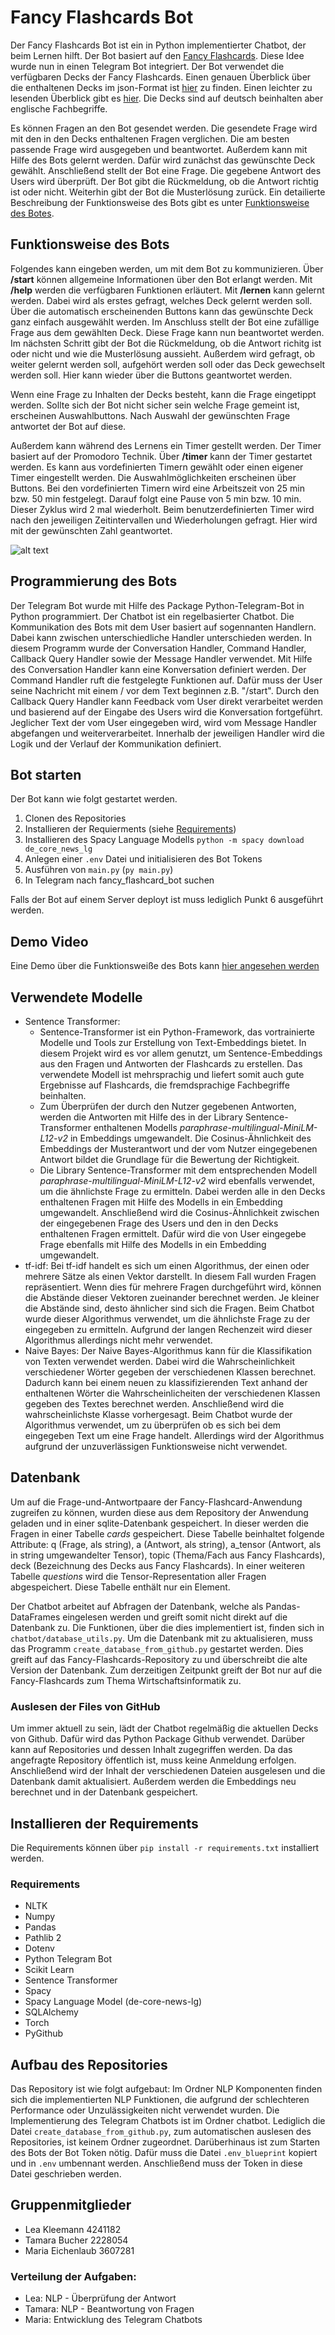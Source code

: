 # Fancy Flashcards Bot

Der Fancy Flashcards Bot ist ein in Python implementierter Chatbot, der beim Lernen hilft. Der Bot basiert auf den [Fancy Flashcards](https://github.com/fancy-flashcard/ffc). Diese Idee wurde nun in einen Telegram Bot integriert. Der Bot verwendet die verfügbaren Decks der Fancy Flashcards. Einen genauen Überblick über die enthaltenen Decks im json-Format ist [hier](https://github.com/fancy-flashcard/deck-collection/tree/main/wirtschaftsinformatik) zu finden.
Einen leichter zu lesenden Überblick gibt es [hier](https://github.com/michael-spengler/DHBW-Learning-Apps/blob/main/training-data.md). Die Decks sind auf deutsch beinhalten aber englische Fachbegriffe.

Es können Fragen an den Bot gesendet werden. Die gesendete Frage wird mit den in den Decks enthaltenen Fragen verglichen. Die am besten passende Frage wird ausgegeben und beantwortet. 
Außerdem kann mit Hilfe des Bots gelernt werden. Dafür wird zunächst das gewünschte Deck gewählt. Anschließend stellt der Bot eine Frage. Die gegebene Antwort des Users wird überprüft. Der Bot gibt die Rückmeldung, ob die Antwort richtig ist oder nicht. Weiterhin gibt der Bot die Musterlösung zurück.
Ein detailierte Beschreibung der Funktionsweise des Bots gibt es unter [Funktionsweise des Botes](Funktionsweise-des-Botes).

## Funktionsweise des Bots

Folgendes kann eingeben werden, um mit dem Bot zu kommunizieren.
Über **/start** können allgemeine Informationen über den Bot erlangt werden. Mit **/help** werden die verfügbaren Funktionen erläutert. 
Mit **/lernen** kann gelernt werden. Dabei wird als erstes gefragt, welches Deck gelernt werden soll. Über die automatisch erscheinenden Buttons kann das gewünschte Deck ganz einfach ausgewählt werden. Im Anschluss stellt der Bot eine zufällige Frage aus dem gewählten Deck. Diese Frage kann nun beantwortet werden.
Im nächsten Schritt gibt der Bot die Rückmeldung, ob die Antwort richitg ist oder nicht und wie die Musterlösung aussieht. Außerdem wird gefragt, ob weiter gelernt werden soll, aufgehört werden soll oder das Deck gewechselt werden soll. Hier kann wieder über die Buttons geantwortet werden. 

Wenn eine Frage zu Inhalten der Decks besteht, kann die Frage eingetippt werden. Sollte sich der Bot nicht sicher sein welche Frage gemeint ist, erscheinen Auswahlbuttons. Nach Auswahl der gewünschten Frage antwortet der Bot auf diese.

Außerdem kann während des Lernens ein Timer gestellt werden. Der Timer basiert auf der Promodoro Technik. Über **/timer** kann der Timer gestartet werden. Es kann aus vordefinierten Timern gewählt oder einen eigener Timer eingestellt werden. Die Auswahlmöglichkeiten erscheinen über Buttons. Bei den vordefinierten Timern wird eine Arbeitszeit von 25 min bzw. 50 min festgelegt. Darauf folgt eine Pause von 5 min bzw. 10 min. Dieser Zyklus wird 2 mal wiederholt. Beim benutzerdefinierten Timer wird nach den jeweiligen Zeitintervallen und Wiederholungen gefragt. Hier wird mit der gewünschten Zahl geantwortet.

![alt text](https://github.com/LeaKleemann/Fancy_Flashcards_Bot_project/blob/main/Screenshot_start.png)


## Programmierung des Bots
Der Telegram Bot wurde mit Hilfe des Package Python-Telegram-Bot in Python programmiert. Der Chatbot ist ein regelbasierter Chatbot. Die Kommunikation des Bots mit dem User basiert auf sogennanten Handlern. Dabei kann zwischen unterschiedliche Handler unterschieden werden. In diesem Programm wurde der Conversation Handler, Command Handler, Callback Query Handler sowie der Message Handler verwendet. Mit Hilfe des Conversation Handler kann eine Konversation definiert werden. Der Command Handler ruft die festgelegte Funktionen auf. Dafür muss der User seine Nachricht mit einem / vor dem Text beginnen z.B. "/start". Durch den Callback Query Handler kann Feedback vom User direkt verarbeitet werden und basierend auf der Eingabe des Users wird die Konversation fortgeführt. Jeglicher Text der vom User eingegeben wird, wird vom Message Handler abgefangen und weiterverarbeitet. Innerhalb der jeweiligen Handler wird die Logik und der Verlauf der Kommunikation definiert.

## Bot starten
Der Bot kann wie folgt gestartet werden.

1. Clonen des Repositories
2. Installieren der Requierments (siehe [Requirements](Requirements))
3. Installieren des Spacy Language Modells `python -m spacy download de_core_news_lg`
4. Anlegen einer `.env` Datei und initialisieren des Bot Tokens 
5. Ausführen von `main.py` (`py main.py`)
6. In Telegram nach fancy_flashcard_bot suchen

Falls der Bot auf einem Server deployt ist muss lediglich Punkt 6 ausgeführt werden.

## Demo Video
Eine Demo über die Funktionsweiße des Bots kann [hier angesehen werden](https://drive.google.com/file/d/1qu2TR3u6iV8gglVw3z7Ax7Sj4t2G-oSR/view?usp=sharing)

## Verwendete Modelle

- Sentence Transformer:
  - Sentence-Transformer ist ein Python-Framework, das vortrainierte Modelle und Tools zur Erstellung von Text-Embeddings bietet. In diesem Projekt wird es vor allem genutzt, um Sentence-Embeddings aus den Fragen und Antworten der Flashcards zu erstellen. Das verwendete Modell ist mehrsprachig und liefert somit auch gute Ergebnisse auf Flashcards, die fremdsprachige Fachbegriffe beinhalten.
  - Zum Überprüfen der durch den Nutzer gegebenen Antworten, werden die Antworten mit Hilfe des in der Library Sentence-Transformer enthaltenen Modells *paraphrase-multilingual-MiniLM-L12-v2* in Embeddings umgewandelt. Die Cosinus-Ähnlichkeit des Embeddings der Musterantwort und der vom Nutzer eingegebenen Antwort bildet die Grundlage für die Bewertung der Richtigkeit.
  - Die Library Sentence-Transformer mit dem entsprechenden Modell *paraphrase-multilingual-MiniLM-L12-v2* wird ebenfalls verwendet, um die ähnlichste Frage zu ermitteln. Dabei werden alle in den Decks enthaltenen Fragen mit Hilfe des Modells in ein Embedding umgewandelt. Anschließend wird die Cosinus-Ähnlichkeit zwischen der eingegebenen Frage des Users und den in den Decks enthaltenen Fragen ermittelt. Dafür wird die von User eingegebe Frage ebenfalls mit Hilfe des Modells in ein Embedding umgewandelt.
- tf-idf:
Bei tf-idf handelt es sich um einen Algorithmus, der einen oder mehrere Sätze als einen Vektor darstellt. In diesem Fall wurden Fragen repräsentiert. Wenn dies für mehrere Fragen durchgeführt wird, können die Abstände dieser Vektoren zueinander berechnet werden. Je kleiner die Abstände sind, desto ähnlicher sind sich die Fragen. Beim Chatbot wurde dieser Algorithmus verwendet, um die ähnlichste Frage zu der eingegeben zu ermitteln. Aufgrund der langen Rechenzeit wird dieser Algorithmus allerdings nicht mehr verwendet.
- Naive Bayes:
Der Naive Bayes-Algorithmus kann für die Klassifikation von Texten verwendet werden. Dabei wird die Wahrscheinlichkeit verschiedener Wörter gegeben der verschiedenen Klassen berechnet. Dadurch kann bei einem neuen zu klassifizierenden Text anhand der enthaltenen Wörter die Wahrscheinlicheiten der verschiedenen Klassen gegeben des Textes berechnet werden. Anschließend wird die wahrscheinlichste Klasse vorhergesagt. Beim Chatbot wurde der Algorithmus verwendet, um zu überprüfen ob es sich bei dem eingegeben Text um eine Frage handelt. Allerdings wird der Algorithmus aufgrund der unzuverlässigen Funktionsweise nicht verwendet.

## Datenbank
Um auf die Frage-und-Antwortpaare der Fancy-Flashcard-Anwendung zugreifen zu können, wurden diese aus dem Repository der Anwendung geladen und in einer sqlite-Datenbank gespeichert. In dieser werden die Fragen in einer Tabelle *cards* gespeichert. Diese Tabelle beinhaltet folgende Attribute: q (Frage, als string), a (Antwort, als string), a_tensor (Antwort, als in string umgewandelter Tensor), topic (Thema/Fach aus Fancy Flashcards), deck (Bezeichnung des Decks aus Fancy Flashcards). In einer weiteren Tabelle *questions* wird die Tensor-Representation aller Fragen abgespeichert. Diese Tabelle enthält nur ein Element. 

Der Chatbot arbeitet auf Abfragen der Datenbank, welche als Pandas-DataFrames eingelesen werden und greift somit nicht direkt auf die Datenbank zu. Die Funktionen, über die dies implementiert ist, finden sich in `chatbot/database_utils.py`. Um die Datenbank mit zu aktualisieren, muss das Programm `create_database_from_github.py` gestartet werden. Dies greift auf das Fancy-Flashcards-Repository zu und überschreibt die alte Version der Datenbank. Zum derzeitigen Zeitpunkt greift der Bot nur auf die Fancy-Flashcards zum Thema Wirtschaftsinformatik zu.

### Auslesen der Files von GitHub
Um immer aktuell zu sein, lädt der Chatbot regelmäßig die aktuellen Decks von Github. Dafür wird das Python Package Github verwendet. Darüber kann auf Repositories und dessen Inhalt zugegriffen werden. Da das angefragte Repository öffentlich ist, muss keine Anmeldung erfolgen. Anschließend wird der Inhalt der verschiedenen Dateien ausgelesen und die Datenbank damit aktualisiert. Außerdem werden die Embeddings neu berechnet und in der Datenbank gespeichert. 

## Installieren der Requirements
Die Requirements können über `pip install -r requirements.txt` installiert werden.

### Requirements 
- NLTK
- Numpy
- Pandas
- Pathlib 2
- Dotenv
- Python Telegram Bot 
- Scikit Learn
- Sentence Transformer
- Spacy 
- Spacy Language Model (de-core-news-lg)
- SQLAlchemy
- Torch
- PyGithub

## Aufbau des Repositories
Das Repository ist wie folgt aufgebaut:
Im Ordner NLP Komponenten finden sich die implementierten NLP Funktionen, die aufgrund der schlechteren Performance oder Unzulässigkeiten nicht verwendet wurden. Die Implementierung des Telegram Chatbots ist im Ordner chatbot. Lediglich die Datei `create_database_from_github.py`, zum automatischen auslesen des Repositories, ist keinem Ordner zugeordnet. Darüberhinaus ist zum Starten des Bots der Bot Token nötig. Dafür muss die Datei `.env_blueprint` kopiert und in `.env` umbennant werden. Anschließend muss der Token in diese Datei geschrieben werden.

## Gruppenmitglieder
- Lea Kleemann 4241182
- Tamara Bucher 2228054
- Maria Eichenlaub 3607281

### Verteilung der Aufgaben:

- Lea: NLP - Überprüfung der Antwort 
- Tamara: NLP - Beantwortung von Fragen
- Maria: Entwicklung des Telegram Chatbots

